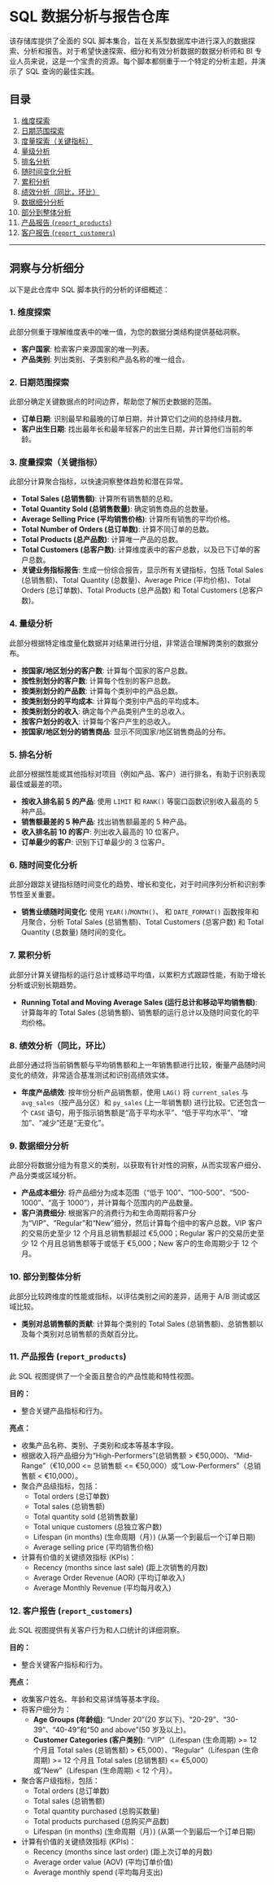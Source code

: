 # SQL 数据分析与报告仓库

该存储库提供了全面的 SQL 脚本集合，旨在关系型数据库中进行深入的数据探索、分析和报告。对于希望快速探索、细分和有效分析数据的数据分析师和 BI 专业人员来说，这是一个宝贵的资源。每个脚本都侧重于一个特定的分析主题，并演示了 SQL 查询的最佳实践。

## 目录

1.  [维度探索](#1-维度探索)
2.  [日期范围探索](#2-日期范围探索)
3.  [度量探索（关键指标）](#3-度量探索关键指标)
4.  [量级分析](#4-量级分析)
5.  [排名分析](#5-排名分析)
6.  [随时间变化分析](#6-随时间变化分析)
7.  [累积分析](#7-累积分析)
8.  [绩效分析（同比，环比）](#8-绩效分析同比环比)
9.  [数据细分分析](#9-数据细分分析)
10. [部分到整体分析](#10-部分到整体分析)
11. [产品报告 (`report_products`)](#11-产品报告-report_products)
12. [客户报告 (`report_customers`)](#12-客户报告-report_customers)

---

## 洞察与分析细分

以下是此仓库中 SQL 脚本执行的分析的详细概述：

### 1. 维度探索

此部分侧重于理解维度表中的唯一值，为您的数据分类结构提供基础洞察。

* **客户国家**: 检索客户来源国家的唯一列表。
* **产品类别**: 列出类别、子类别和产品名称的唯一组合。

### 2. 日期范围探索

此部分确定关键数据点的时间边界，帮助您了解历史数据的范围。

* **订单日期**: 识别最早和最晚的订单日期，并计算它们之间的总持续月数。
* **客户出生日期**: 找出最年长和最年轻客户的出生日期，并计算他们当前的年龄。

### 3. 度量探索（关键指标）

此部分计算聚合指标，以快速洞察整体趋势和潜在异常。

* **Total Sales (总销售额)**: 计算所有销售额的总和。
* **Total Quantity Sold (总销售数量)**: 确定销售商品的总数量。
* **Average Selling Price (平均销售价格)**: 计算所有销售的平均价格。
* **Total Number of Orders (总订单数)**: 计算不同订单的总数。
* **Total Products (总产品数)**: 计算唯一产品的总数。
* **Total Customers (总客户数)**: 计算维度表中的客户总数，以及已下订单的客户总数。
* **关键业务指标报告**: 生成一份综合报告，显示所有关键指标，包括 Total Sales (总销售额)、Total Quantity (总数量)、Average Price (平均价格)、Total Orders (总订单数)、Total Products (总产品数) 和 Total Customers (总客户数)。

### 4. 量级分析

此部分根据特定维度量化数据并对结果进行分组，非常适合理解跨类别的数据分布。

* **按国家/地区划分的客户数**: 计算每个国家的客户总数。
* **按性别划分的客户数**: 计算每个性别的客户总数。
* **按类别划分的产品数**: 计算每个类别中的产品总数。
* **按类别划分的平均成本**: 计算每个类别中产品的平均成本。
* **按类别划分的收入**: 确定每个产品类别产生的总收入。
* **按客户划分的收入**: 计算每个客户产生的总收入。
* **按国家/地区划分的销售商品**: 显示不同国家/地区销售商品的分布。

### 5. 排名分析

此部分根据性能或其他指标对项目（例如产品、客户）进行排名，有助于识别表现最佳或最差的项。

* **按收入排名前 5 的产品**: 使用 `LIMIT` 和 `RANK()` 等窗口函数识别收入最高的 5 种产品。
* **销售额最差的 5 种产品**: 找出销售额最差的 5 种产品。
* **收入排名前 10 的客户**: 列出收入最高的 10 位客户。
* **订单最少的客户**: 识别下订单最少的 3 位客户。

### 6. 随时间变化分析

此部分跟踪关键指标随时间变化的趋势、增长和变化，对于时间序列分析和识别季节性至关重要。

* **销售业绩随时间变化**: 使用 `YEAR()`/`MONTH()`、 和 `DATE_FORMAT()` 函数按年和月聚合，分析 Total Sales (总销售额)、Total Customers (总客户数) 和 Total Quantity (总数量) 随时间的变化。

### 7. 累积分析

此部分计算关键指标的运行总计或移动平均值，以累积方式跟踪性能，有助于增长分析或识别长期趋势。

* **Running Total and Moving Average Sales (运行总计和移动平均销售额)**: 计算每年的 Total Sales (总销售额)、销售额的运行总计以及随时间变化的平均价格。

### 8. 绩效分析（同比，环比）

此部分通过将当前销售额与平均销售额和上一年销售额进行比较，衡量产品随时间变化的绩效，非常适合基准测试和识别高绩效实体。

* **年度产品绩效**: 按年份分析产品销售额，使用 `LAG()` 将 `current_sales` 与 `avg_sales`（按产品分区）和 `py_sales` (上一年销售额) 进行比较。它还包含一个 `CASE` 语句，用于指示销售额是“高于平均水平”、“低于平均水平”、“增加”、“减少”还是“无变化”。

### 9. 数据细分分析

此部分将数据分组为有意义的类别，以获取有针对性的洞察，从而实现客户细分、产品分类或区域分析。

* **产品成本细分**: 将产品细分为成本范围（“低于 100”、“100-500”、“500-1000”、“高于 1000”），并计算每个范围内的产品数量。
* **客户消费细分**: 根据客户的消费行为和生命周期将客户分为“VIP”、“Regular”和“New”细分，然后计算每个组中的客户总数。VIP 客户的交易历史至少 12 个月且总销售额超过 €5,000；Regular 客户的交易历史至少 12 个月且总销售额等于或低于 €5,000；New 客户的生命周期少于 12 个月。

### 10. 部分到整体分析

此部分比较跨维度的性能或指标，以评估类别之间的差异，适用于 A/B 测试或区域比较。

* **类别对总销售额的贡献**: 计算每个类别的 Total Sales (总销售额)、总销售额以及每个类别对总销售额的贡献百分比。

### 11. 产品报告 (`report_products`)

此 SQL 视图提供了一个全面且整合的产品性能和特性视图。

**目的：**
* 整合关键产品指标和行为。

**亮点：**
* 收集产品名称、类别、子类别和成本等基本字段。
* 根据收入将产品细分为“High-Performers”(总销售额 > €50,000)、“Mid-Range”（€10,000 <= 总销售额 <= €50,000）或“Low-Performers”（总销售额 < €10,000）。
* 聚合产品级指标，包括：
    * Total orders (总订单数)
    * Total sales (总销售额)
    * Total quantity sold (总销售数量)
    * Total unique customers (总独立客户数)
    * Lifespan (in months) (生命周期（月）) (从第一个到最后一个订单日期)
    * Average selling price (平均销售价格)
* 计算有价值的关键绩效指标 (KPIs)：
    * Recency (months since last sale) (距上次销售的月数)
    * Average Order Revenue (AOR) (平均订单收入)
    * Average Monthly Revenue (平均每月收入)

### 12. 客户报告 (`report_customers`)

此 SQL 视图提供有关客户行为和人口统计的详细洞察。

**目的：**
* 整合关键客户指标和行为。

**亮点：**
* 收集客户姓名、年龄和交易详情等基本字段。
* 将客户细分为：
    * **Age Groups (年龄组)**: “Under 20”(20 岁以下)、“20-29”、“30-39”、“40-49”和“50 and above”(50 岁及以上)。
    * **Customer Categories (客户类别)**: “VIP”（Lifespan (生命周期) >= 12 个月且 Total sales (总销售额) > €5,000）、“Regular”（Lifespan (生命周期) >= 12 个月且 Total sales (总销售额) <= €5,000）或“New”（Lifespan (生命周期) < 12 个月）。
* 聚合客户级指标，包括：
    * Total orders (总订单数)
    * Total sales (总销售额)
    * Total quantity purchased (总购买数量)
    * Total products purchased (总购买产品数)
    * Lifespan (in months) (生命周期（月）) (从第一个到最后一个订单日期)
* 计算有价值的关键绩效指标 (KPIs)：
    * Recency (months since last order) (距上次订单的月数)
    * Average order value (AOV) (平均订单价值)
    * Average monthly spend (平均每月支出)
